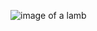 ![image of a lamb](https://d1aeh7hxqn8xf9.cloudfront.net/wp-content/uploads/2019/12/FRFTS-Dec-MarysLittleLamb.jpg)
